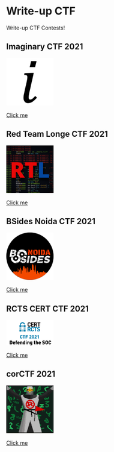 # Write-up CTF

Write-up CTF Contests!

## Imaginary CTF 2021

<a href="ImaginaryCTF/WRITEUP.md">
	<img src="ImaginaryCTF/logo.png" width=25%>
	<p>Click me<p>
</a>

## Red Team Longe CTF 2021

<a href="RedTeamLongeCTF/WRITEUP.md">
	<img src="RedTeamLongeCTF/rtlctf.png" width=25%>
	<p>Click me<p>
</a>

## BSides Noida CTF 2021

<a href="BSidesNoidaCTF/WRITEUP.md">
	<img src="BSidesNoidaCTF/logo.png" width=25%>
	<p>Click me<p>
</a>

## RCTS CERT CTF 2021

<a href="RCTSCERTCTF/WRITEUP.md">
	<img src="RCTSCERTCTF/RCTS.png" width=25%>
	<p>Click me<p>
</a>

## corCTF 2021

<a href="corCTF/WRITEUP.md">
	<img src="corCTF/ctflogo.png" width=25%>
	<p>Click me<p>
</a>